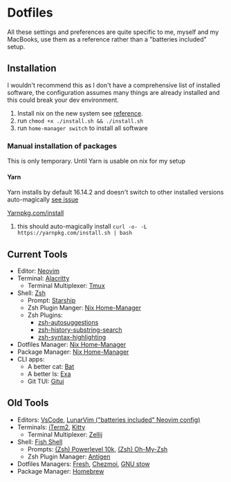 # Dotfiles

All these settings and preferences are quite specific to me, myself and my MacBooks, use them as a reference rather than a "batteries included" setup.

## Installation

I wouldn't recommend this as I don't have a comprehensive list of installed software, the configuration assumes many things are already installed and this could break your dev environment.

1. Install nix on the new system see [reference](https://gist.github.com/mandrean/65108e0898629e20afe1002d8bf4f223).
2. run `chmod +x ./install.sh && ./install.sh`
3. run `home-manager switch` to install all software

### Manual installation of packages

This is only temporary. Until Yarn is usable on nix for my setup

#### Yarn

Yarn installs by default 16.14.2 and doesn't switch to other installed versions auto-magically [see issue](https://github.com/NixOS/nixpkgs/issues/14563)

[Yarnpkg.com/install](https://classic.yarnpkg.com/lang/en/docs/install/#mac-stable)

1. this should auto-magically install `curl -o- -L https://yarnpkg.com/install.sh | bash`

## Current Tools

- Editor: [Neovim](https://github.com/neovim/neovim)
- Terminal: [Alacritty](https://github.com/alacritty/alacritty#installation)
  - Terminal Multiplexer: [Tmux](https://github.com/tmux/tmux)
- Shell: [Zsh](https://zsh.sourceforge.io/Intro/intro_toc.html)
  - Prompt: [Starship](https://starship.rs/guide/#%F0%9F%9A%80-installation)
  - Zsh Plugin Manger: [Nix Home-Manager](https://github.com/nix-community/home-manager)
  - Zsh Plugins:
    - [zsh-autosuggestions](https://github.com/zsh-users/zsh-autosuggestions)
    - [zsh-history-substring-search](https://github.com/zsh-users/zsh-history-substring-search)
    - [zsh-syntax-highlighting](https://github.com/zsh-users/zsh-syntax-highlighting)
- Dotfiles Manager: [Nix Home-Manager](https://github.com/nix-community/home-manager)
- Package Manager: [Nix Home-Manager](https://github.com/nix-community/home-manager)
- CLI apps:
  - A better cat: [Bat](https://github.com/sharkdp/bat)
  - A better ls: [Exa](https://github.com/ogham/exa)
  - Git TUI: [Gitui](https://github.com/extrawurst/gitui#6--installation-top-)

## Old Tools

- Editors: [VsCode](https://github.com/microsoft/vscode), [LunarVim ("batteries included" Neovim config)](https://github.com/lunarvim/lunarvim)
- Terminals: [iTerm2](https://iterm2.com/), [Kitty](https://github.com/kovidgoyal/kitty)
  - Terminal Multiplexer: [Zellij](https://github.com/zellij-org/zellij#how-do-i-install-it)
- Shell: [Fish Shell](https://fishshell.com/)
  - Prompts: [(Zsh) Powerlevel 10k](https://github.com/romkatv/powerlevel10k), [(Zsh) Oh-My-Zsh](https://github.com/ohmyzsh/ohmyzsh)
  - Zsh Plugin Manager: [Antigen](https://github.com/zsh-users/antigen)
- Dotfiles Managers: [Fresh](https://github.com/freshshell/fresh/), [Chezmoi](https://www.chezmoi.io/docs/install/), [GNU stow](https://www.gnu.org/software/stow/manual/stow.html)
- Package Manager: [Homebrew](https://brew.sh/)
